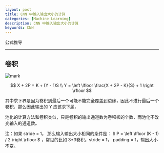 ```yaml
---
layout: post
title: CNN 中输入输出大小的计算
categories: [Machine Learning]
description: CNN 中输入输出大小的计算
keywords: CNN
---
```


公式推导

---

## 卷积

![mark](http://pcxhsqn8a.bkt.clouddn.com/blog/181116/97Hj8gl0kJ.jpg?imageslim)

$$
X + 2P = K + (Y - 1)S \\
Y = \left \lfloor \frac{X + 2P - K}{S} + 1 \right \rfloor
$$

其中求下界是因为卷积到最后一个可能不能完全覆盖到边缘，因此不进行最后一个卷积，那么因此输出的 $Y$ 应该求下届。

池化的计算方法和卷积类似，只是卷积的输出通道数为卷积核的个数，而池化不改变输入的通道数。

注：如果 stride = 1， 那么输入输出大小相同的条件是：
$
P =  \left \lfloor (K - 1) / 2 \right \rfloor
$
，常见的比如 3*3卷积，stride = 1， padding = 1，输出大小不变。
